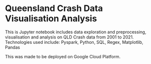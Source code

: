 # Queensland Crash Data Visualisation Analysis

This is Jupyter notebook includes data exploration and preprocessing, visualisation and analysis on QLD Crash data from 2001 to 2021.
Technologies used include: Pyspark, Python, SQL, Regex, Matplotlib, Pandas

This was made to be deployed on Google Cloud Platform.
